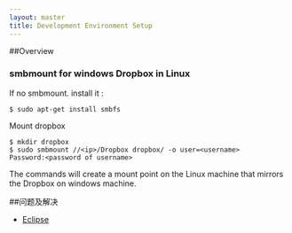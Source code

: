 ```yaml
---
layout: master
title: Development Environment Setup
---
```


##Overview


### smbmount for windows Dropbox in Linux

If no smbmount. install it :

    $ sudo apt-get install smbfs

Mount dropbox

    $ mkdir dropbox
    $ sudo smbmount //<ip>/Dropbox dropbox/ -o user=<username>
    Password:<password of username>

The commands will create a mount point on the Linux machine that mirrors the Dropbox on <username> windows machine.


##问题及解决

- [Eclipse](eclipse-problem.html)
